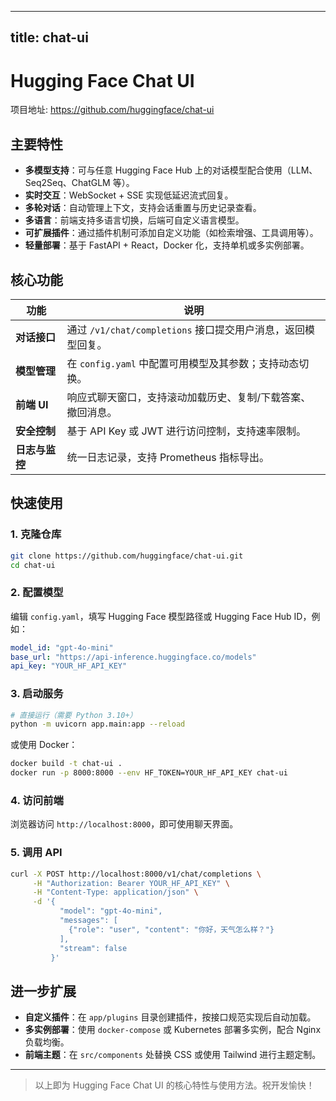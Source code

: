 
---
title: chat-ui
---


# Hugging Face Chat UI

项目地址: https://github.com/huggingface/chat-ui

## 主要特性

- **多模型支持**：可与任意 Hugging Face Hub 上的对话模型配合使用（LLM、Seq2Seq、ChatGLM 等）。
- **实时交互**：WebSocket + SSE 实现低延迟流式回复。
- **多轮对话**：自动管理上下文，支持会话重置与历史记录查看。
- **多语言**：前端支持多语言切换，后端可自定义语言模型。
- **可扩展插件**：通过插件机制可添加自定义功能（如检索增强、工具调用等）。
- **轻量部署**：基于 FastAPI + React，Docker 化，支持单机或多实例部署。

## 核心功能

| 功能 | 说明 |
|------|------|
| **对话接口** | 通过 `/v1/chat/completions` 接口提交用户消息，返回模型回复。 |
| **模型管理** | 在 `config.yaml` 中配置可用模型及其参数；支持动态切换。 |
| **前端 UI** | 响应式聊天窗口，支持滚动加载历史、复制/下载答案、撤回消息。 |
| **安全控制** | 基于 API Key 或 JWT 进行访问控制，支持速率限制。 |
| **日志与监控** | 统一日志记录，支持 Prometheus 指标导出。 |

## 快速使用

### 1. 克隆仓库

```bash
git clone https://github.com/huggingface/chat-ui.git
cd chat-ui
```

### 2. 配置模型

编辑 `config.yaml`，填写 Hugging Face 模型路径或 Hugging Face Hub ID，例如：

```yaml
model_id: "gpt-4o-mini"
base_url: "https://api-inference.huggingface.co/models"
api_key: "YOUR_HF_API_KEY"
```

### 3. 启动服务

```bash
# 直接运行（需要 Python 3.10+）
python -m uvicorn app.main:app --reload
```

或使用 Docker：

```bash
docker build -t chat-ui .
docker run -p 8000:8000 --env HF_TOKEN=YOUR_HF_API_KEY chat-ui
```

### 4. 访问前端

浏览器访问 `http://localhost:8000`，即可使用聊天界面。

### 5. 调用 API

```bash
curl -X POST http://localhost:8000/v1/chat/completions \
     -H "Authorization: Bearer YOUR_HF_API_KEY" \
     -H "Content-Type: application/json" \
     -d '{
           "model": "gpt-4o-mini",
           "messages": [
             {"role": "user", "content": "你好，天气怎么样？"}
           ],
           "stream": false
         }'
```

## 进一步扩展

- **自定义插件**：在 `app/plugins` 目录创建插件，按接口规范实现后自动加载。  
- **多实例部署**：使用 `docker-compose` 或 Kubernetes 部署多实例，配合 Nginx 负载均衡。  
- **前端主题**：在 `src/components` 处替换 CSS 或使用 Tailwind 进行主题定制。

---

> 以上即为 Hugging Face Chat UI 的核心特性与使用方法。祝开发愉快！